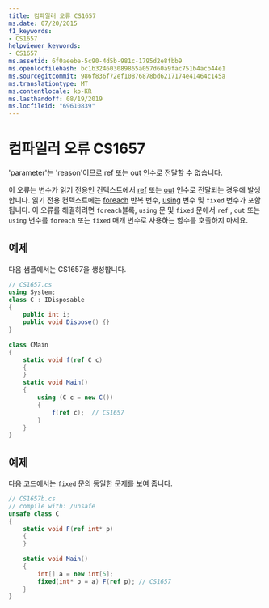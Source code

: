 ```yaml
---
title: 컴파일러 오류 CS1657
ms.date: 07/20/2015
f1_keywords:
- CS1657
helpviewer_keywords:
- CS1657
ms.assetid: 6f0aeebe-5c90-4d5b-981c-1795d2e8fbb9
ms.openlocfilehash: bc1b324603089865a057d60a9fac751b4acb44e1
ms.sourcegitcommit: 986f836f72ef10876878bd6217174e41464c145a
ms.translationtype: MT
ms.contentlocale: ko-KR
ms.lasthandoff: 08/19/2019
ms.locfileid: "69610839"
---
```

# <a name="compiler-error-cs1657"></a>컴파일러 오류 CS1657
'parameter'는 'reason'이므로 ref 또는 out 인수로 전달할 수 없습니다.  
  
 이 오류는 변수가 읽기 전용인 컨텍스트에서 [ref](../language-reference/keywords/ref.md) 또는 [out](../language-reference/keywords/out-parameter-modifier.md) 인수로 전달되는 경우에 발생합니다. 읽기 전용 컨텍스트에는 [foreach](../language-reference/keywords/foreach-in.md) 반복 변수, [using](../language-reference/keywords/using-statement.md) 변수 및 `fixed` 변수가 포함됩니다. 이 오류를 해결하려면 `foreach`블록, `using` 문 및 `fixed` 문에서 `ref` , `out` 또는 `using` 변수를 `foreach` 또는 `fixed` 매개 변수로 사용하는 함수를 호출하지 마세요.  
  
## <a name="example"></a>예제  
 다음 샘플에서는 CS1657을 생성합니다.  
  
```csharp  
// CS1657.cs  
using System;  
class C : IDisposable  
{  
    public int i;  
    public void Dispose() {}  
}  
  
class CMain  
{  
    static void f(ref C c)  
    {  
    }  
    static void Main()  
    {  
        using (C c = new C())  
        {  
            f(ref c);  // CS1657  
        }  
    }  
}  
```  
  
## <a name="example"></a>예제  
 다음 코드에서는 `fixed` 문의 동일한 문제를 보여 줍니다.  
  
```csharp  
// CS1657b.cs  
// compile with: /unsafe  
unsafe class C  
{  
    static void F(ref int* p)  
    {  
    }  
  
    static void Main()  
    {  
        int[] a = new int[5];  
        fixed(int* p = a) F(ref p); // CS1657  
    }  
}  
```
